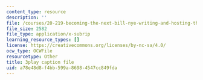 ```yaml
---
content_type: resource
description: ''
file: /courses/20-219-becoming-the-next-bill-nye-writing-and-hosting-the-educational-show-january-iap-2015/a78e48d8f4bb599a86984547cc849fda_gb80yhA2o4A.vtt
file_size: 2582
file_type: application/x-subrip
learning_resource_types: []
license: https://creativecommons.org/licenses/by-nc-sa/4.0/
ocw_type: OCWFile
resourcetype: Other
title: 3play caption file
uid: a78e48d8-f4bb-599a-8698-4547cc849fda
---
```

